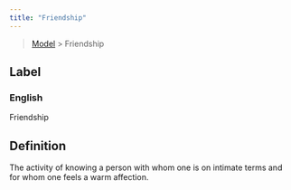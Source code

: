 ```yaml
---
title: "Friendship"
---
```


> [Model](./../) > Friendship

## Label

### English
Friendship


## Definition
The activity of knowing a person with whom one is on intimate terms and for whom one feels a warm affection. 


    
